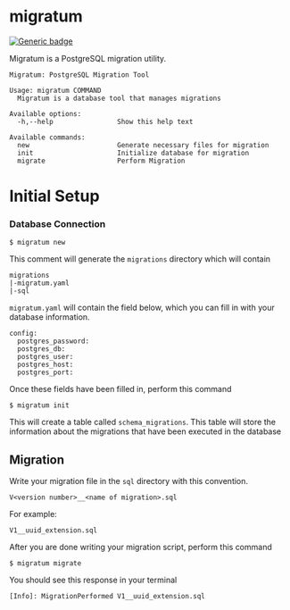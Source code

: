 # migratum
[![Generic badge](https://img.shields.io/badge/STATUS-ALPHA-RED.svg)](https://shields.io/)

Migratum is a PostgreSQL migration utility.

```
Migratum: PostgreSQL Migration Tool

Usage: migratum COMMAND
  Migratum is a database tool that manages migrations

Available options:
  -h,--help                Show this help text

Available commands:
  new                      Generate necessary files for migration
  init                     Initialize database for migration
  migrate                  Perform Migration
```

# Initial Setup

### Database Connection
``` 
$ migratum new
```
This comment will generate the `migrations` directory which will contain
```
migrations
|-migratum.yaml
|-sql
```
`migratum.yaml` will contain the field below, which you can fill in with your 
database information.
```
config:
  postgres_password:
  postgres_db:
  postgres_user:
  postgres_host:
  postgres_port:
```
Once these fields have been filled in, perform this command

``` 
$ migratum init
```
This will create a table called `schema_migrations`. This table will store the 
information about the migrations that have been executed in the database

## Migration
Write your migration file in the `sql` directory with this convention.
```
V<version number>__<name of migration>.sql
```
For example:
```
V1__uuid_extension.sql
```
After you are done writing your migration script, perform this command

```
$ migratum migrate
```
You should see this response in your terminal
```
[Info]: MigrationPerformed V1__uuid_extension.sql
```
